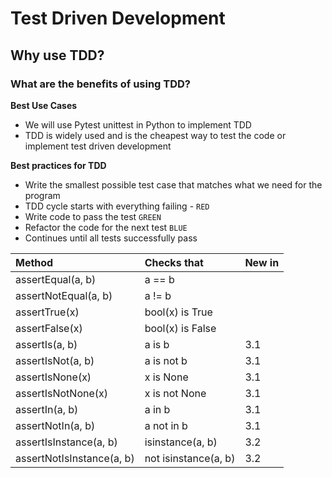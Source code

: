 # Test Driven Development
## Why use TDD?
### What are the benefits of using TDD?

**Best Use Cases**
- We will use Pytest unittest in Python to implement TDD
- TDD is widely used and is the cheapest way to test the code or implement test driven development

**Best practices for TDD**
- Write the smallest possible test case that matches what we need for the program
- TDD cycle starts with everything failing - `RED`
- Write code to pass the test `GREEN`
- Refactor the code for the next test `BLUE`
- Continues until all tests successfully pass

|Method |   Checks that|   New in |
|:---|:---|:---|
|assertEqual(a, b)        | a == b              ||
|assertNotEqual(a, b)     |    a != b              ||  
|assertTrue(x)            |    bool(x) is True     ||  
|assertFalse(x)           |    bool(x) is False    ||  
|assertIs(a, b)           |    a is b             |3.1|
|assertIsNot(a, b)        |    a is not b          |3.1|
|assertIsNone(x)          |    x is None           |3.1|
|assertIsNotNone(x)       |    x is not None       |3.1|
|assertIn(a, b)           |    a in b              |3.1|
|assertNotIn(a, b)        |    a not in b         |3.1|
|assertIsInstance(a, b)   |    isinstance(a, b)    |3.2|
|assertNotIsInstance(a, b)|    not isinstance(a, b)|3.2|